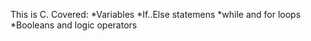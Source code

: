 This is C. Covered:
*Variables
*If..Else statemens
*while and for loops
*Booleans and logic operators

